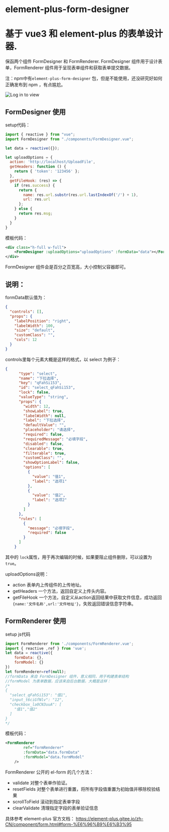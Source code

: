 # element-plus-form-designer
# 基于 vue3 和 element-plus 的表单设计器.

保函两个组件 FormDesigner 和 FormRenderer.
FormDesigner 组件用于设计表单，FormRenderer 组件用于呈现表单组件和获取表单提交数据。



注：npm中有```element-plus-form-designer``` 包，但是不能使用，还没研究好如何正确发布到 npm ，有点尴尬。

![Log in to view](https://gitee.com/loogn/element-plus-form-designer/raw/master/preview.png "preview.png")

## FormDesigner 使用

setup代码： 
```js
import { reactive } from "vue";
import FormDesigner from "./components/FormDesigner.vue";

let data = reactive({});

let uploadOptions = {
  action: 'http://localhost/UploadFile',
  getHeaders: function () {
    return { 'token': '123456' };
  },
  getFileHook: (res) => {
    if (res.success) {
      return {
        name: res.url.substr(res.url.lastIndexOf('/') + 1),
        url: res.url
      };
    } else {
      return res.msg;
    }
  }
}
```
模板代码：
```xml
<div class="h-full w-full">
    <FormDesigner :uploadOptions="uploadOptions" :formData="data"></FormDesigner>
</div>
```

FormDesigner 组件会是百分之百宽高，大小控制父容器即可。

## 说明：

formData默认值为：
```json
{
  "controls": [],
  "props": {
    "labelPosition": "right",
    "labelWidth": 100,
    "size": "default",
    "customClass": "",
    "cols": 12
  }
}
```
controls里每个元素大概是这样的格式，以 select 为例子：
```json
{
      "type": "select",
      "name": "下拉选择",
      "key": "qFahSi153",
      "id": "select_qFahSi153",
      "lock": false,
      "valueType": "string",
      "props": {
        "width": 12,
        "showLabel": true,
        "labelWidth": null,
        "label": "下拉选择",
        "defaultValue": "",
        "placeholder": "请选择",
        "required": false,
        "requiredMessage": "必填字段",
        "disabled": false,
        "clearable": true,
        "filterable": true,
        "customClass": "",
        "showOptionLabel": false,
        "options": [
          {
            "value": "值1",
            "label": "选项1"
          },
          {
            "value": "值2",
            "label": "选项2"
          }
        ]
      },
      "rules": [
        {
          "message": "必填字段",
          "required": false
        }
      ]
    }
```

其中的 ```lock```属性，用于再次编辑的时候，如果要阻止组件删除，可以设置为```true```。

uploadOptions说明：
- action 表单内上传组件的上传地址。
- getHeaders 一个方法，返回自定义上传头内容。
- getFileHook 一个方法，自定义从action返回结果中获取文件信息，成功返回  ```{name:'文件名称',url:'文件地址'}```，失败返回错误信息字符串。  




## FormRenderer 使用

setup js代码
```js
import FormRenderer from './components/FormRenderer.vue';
import { reactive ,ref } from 'vue';
let data = reactive({
    formData: {},
    formModel: {}
})
let formRenderer=ref(null);
//formData 来自 FormDesigner 组件，意义相同，用于构建表单结构
//formModel 为表单数据，应该来自后台数据，大概是这样：
/*
{
  "select_qFahSi153": "值1",
  "input_t6ciGfNlv": "12",
  "checkbox_la0CN3uuA": [
    "值1","值2"
  ]
}
*/

```

模板代码：
```xml
<FormRenderer
        ref="formRenderer"
        :formData="data.formData"
        :formModel="data.formModel"
    />
```

FormRenderer 公开的 el-form 的几个方法：
- validate  对整个表单作验证。 
- resetFields   对整个表单进行重置，将所有字段值重置为初始值并移除校验结果
- scrollToField  滚动到指定表单字段
- clearValidate   清理指定字段的表单验证信息

具体参考 element-plus 官方文档： https://element-plus.gitee.io/zh-CN/component/form.html#form-%E6%96%B9%E6%B3%95


